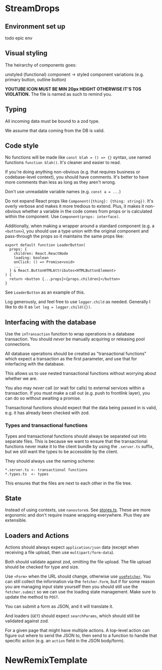 # StreamDrops

## Environment set up

todo epic env

## Visual styling

The heirarchy of components goes:

unstyled (functional) component -> styled component variations (e.g. primary button, outline button)

**YOUTUBE ICON MUST BE MIN 20px HEIGHT OTHERWISE IT'S TOS VIOLATION.** The file is named as such to remind you.

## Typing

All incoming data must be bound to a zod type.

We assume that data coming from the DB is valid.

## Code style

No functions will be made like `const blah = () => {}` syntax, use named functions `function blah()`. It's cleaner and easier to read.

If you're doing anything non-obvious (e.g. that requires business or codebase-level context), you should have comments. It's better to have more comments than less as long as they aren't wrong.

Don't use unreadable variable names (e.g. `const a = ...`)

Do not expand React props like `Component({thing}: {thing: string})`. It's overly verbose and makes it more tredious to extend. Plus, it makes it non-obvious whether a variable in the code comes from props or is calculated within the component. Use `Component(props: interface)`.

Additionally, when making a wrapper around a standard component (e.g. a `<button>`), you should use a type union with the original component and pass-through the props so it maintains the same props like:

```tsx
export default function LoaderButton(
  props: {
    children: React.ReactNode
    loading: boolean
    onClick: () => Promise<void>
    ...
  } & React.ButtonHTMLAttributes<HTMLButtonElement>
) {
  return <button {...props}>{props.children}</button>
}
```

See `LoaderButton` as an example of this.

Log generously, and feel free to use `logger.child` as needed. Generally I like to do it as `let log = logger.child({})`.

## Interfacing with the database

Use the `inTransaction` function to wrap operations in a database transaction. You should _never_ be manually acquiring or releasing pool connections.

All database operations should be created as "transactional functions" which expect a transaction as the first parameter, and use that for interfacing with the database.

This allows us to use nested transactional functions without worrying about whether we are.

You also may _never_ call (or wait for calls) to external services within a transaction. If you must make a call out (e.g. push to frontlink layer), you can do so without awaiting a promise.

Transactional functions should expect that the data being passed in is valid, e.g. it has already been checked with zod.

### Types and transactional functions

Types and transactional functions should always be separated out into separate files. This is because we want to ensure that the transactional functions never make it to the client bundle by using the `.server.ts` suffix, but we still want the types to be accessible by the client.

They should always use the naming scheme:

```
*.server.ts <- transactional functions
*.types.ts  <- types
```

This ensures that the files are next to each other in the file tree.

## State

Instead of using contexts, use `nanostore`s. See [stores.ts](app/stores.ts). These are more ergonomic and don't require insane wrapping everywhere. Plus they are extensible.

## Loaders and Actions

Actions should always expect `application/json` data (except when receiving a file upload, then use `multipart/form-data`).

Both should validate against zod, omitting the file upload. The file upload should be checked for type and size.

Use `<Form>` when the URL should change, otherwise use [`useFetcher`](https://remix.run/docs/en/main/hooks/use-fetcher). You can still collect the information via the `fetcher.Form`, but if for some reason you are managing input state yourself then you should still use the `fetcher.submit` so we can use the loading state management. Make sure to update the method to `POST`.

You can submit a form as JSON, and it will translate it.

And loaders (`GET`) should expect `searchParams`, which should still be validated against zod.

For a given page that might have multiple actions. A top-level action can figure out where to send the JSON to, then send to a function to handle that specific action (e.g. an `action` field in the JSON body/form).
# NewRemixTemplate
